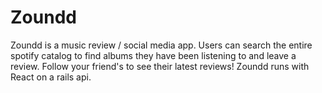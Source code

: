 # Zoundd

Zoundd is a music review / social media app.  Users can search the entire spotify catalog to find albums they have been listening to and leave a review.  Follow your friend's to see their latest reviews! Zoundd runs with React on a rails api.

